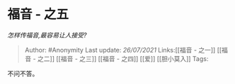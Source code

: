 # 福音 - 之五
*怎样传福音,最容易让人接受?*

> Author: #Anonymity
> Last update: *26/07/2021*
> Links:[[福音 - 之一]] [[福音 - 之二]] [[福音 - 之三]] [[福音 - 之四]] [[爱]] [[胆小莫入]]
> Tags:

不问不答。


